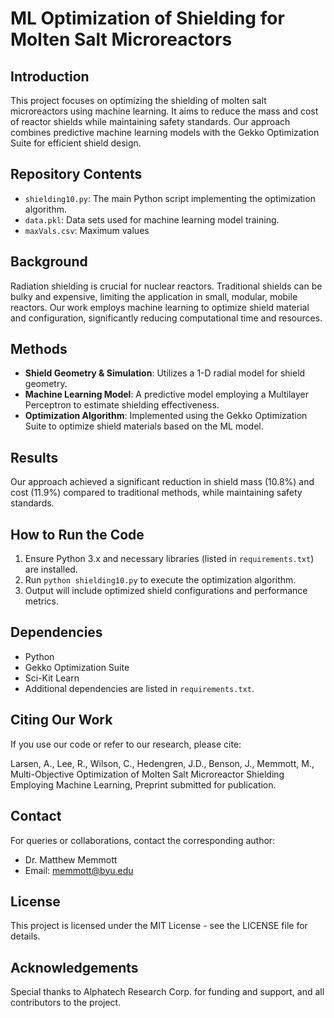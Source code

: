 # ML Optimization of Shielding for Molten Salt Microreactors

## Introduction
This project focuses on optimizing the shielding of molten salt microreactors using machine learning. It aims to reduce the mass and cost of reactor shields while maintaining safety standards. Our approach combines predictive machine learning models with the Gekko Optimization Suite for efficient shield design.

## Repository Contents
- `shielding10.py`: The main Python script implementing the optimization algorithm.
- `data.pkl`: Data sets used for machine learning model training.
- `maxVals.csv`: Maximum values

## Background
Radiation shielding is crucial for nuclear reactors. Traditional shields can be bulky and expensive, limiting the application in small, modular, mobile reactors. Our work employs machine learning to optimize shield material and configuration, significantly reducing computational time and resources.

## Methods
- **Shield Geometry & Simulation**: Utilizes a 1-D radial model for shield geometry.
- **Machine Learning Model**: A predictive model employing a Multilayer Perceptron to estimate shielding effectiveness.
- **Optimization Algorithm**: Implemented using the Gekko Optimization Suite to optimize shield materials based on the ML model.

## Results
Our approach achieved a significant reduction in shield mass (10.8%) and cost (11.9%) compared to traditional methods, while maintaining safety standards.

## How to Run the Code
1. Ensure Python 3.x and necessary libraries (listed in `requirements.txt`) are installed.
2. Run `python shielding10.py` to execute the optimization algorithm.
3. Output will include optimized shield configurations and performance metrics.

## Dependencies
- Python
- Gekko Optimization Suite
- Sci-Kit Learn
- Additional dependencies are listed in `requirements.txt`.

## Citing Our Work
If you use our code or refer to our research, please cite:

Larsen, A., Lee, R., Wilson, C., Hedengren, J.D., Benson, J., Memmott, M., Multi-Objective Optimization of Molten Salt Microreactor Shielding Employing Machine Learning, Preprint submitted for publication.

## Contact
For queries or collaborations, contact the corresponding author:
- Dr. Matthew Memmott
- Email: memmott@byu.edu

## License
This project is licensed under the MIT License - see the LICENSE file for details.

## Acknowledgements
Special thanks to Alphatech Research Corp. for funding and support, and all contributors to the project.
